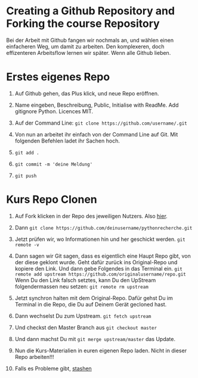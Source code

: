 # Creating a Github Repository and Forking the course Repository

Bei der Arbeit mit Github fangen wir nochmals an, und wählen einen einfacheren
Weg, um damit zu arbeiten. Den komplexeren, doch effizenteren Arbeitsflow
lernen wir später. Wenn alle Github lieben.

# Erstes eigenes Repo

1. Auf Github gehen, das Plus klick, und neue Repo eröffnen.

2. Name eingeben, Beschreibung, Public, Initialise with ReadMe. Add gitignore
Python. Licences MIT.

3. Auf der Command Line: ```git clone https://github.com/username/.git ```

4. Von nun an arbeitet ihr einfach von der Command Line auf Git. Mit folgenden Befehlen ladet ihr Sachen hoch.

5. ```git add .```

6. ```git commit -m 'deine Meldung'```

7. ```git push```


# Kurs Repo Clonen


1. Auf Fork klicken in der Repo des jeweiligen Nutzers. Also [hier](https://github.com/barjacks/pythonrecherche).

2. Dann ```git clone https://github.com/deinusername/pythonrecherche.git```

3. Jetzt prüfen wir, wo Informationen hin und her geschickt werden. ```git remote -v```

4. Dann sagen wir Git sagen, dass es eigentlich eine Haupt Repo gibt, von der diese geklont wurde. Geht dafür zurück ins Original-Repo und kopiere den Link. Und dann gebe Folgendes in das Terminal ein. ```git remote add upstream https://github.com/originalusername/repo.git```
Wenn Du den Link falsch setztes, kann Du den UpStream folgendermassen neu setzen: ```git remote rm upstream```

5. Jetzt synchron halten mit dem Original-Repo. Dafür gehst Du im Terminal in die Repo, die Du auf Deinem Gerät gecloned hast.

6. Dann wechselst Du zum Upstream. ```git fetch upstream```

7. Und checkst den Master Branch aus ```git checkout master```

8. Und dann machst Du mit ```git merge upstream/master``` das Update.

9. Nun die Kurs-Materialien in euren eigenen Repo laden. Nicht in dieser Repo arbeiten!!!

10. Falls es Probleme gibt, [stashen](https://stackoverflow.com/questions/15745045/how-do-i-resolve-git-saying-commit-your-changes-or-stash-them-before-you-can-me) 
